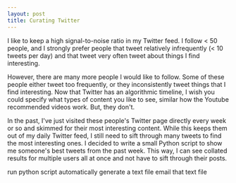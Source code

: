 ```yaml
---
layout: post
title: Curating Twitter
---
```


I like to keep a high signal-to-noise ratio in my Twitter feed. I follow < 50 people, and I strongly prefer people that tweet relatively infrequently (< 10 tweets per day) and that tweet very often tweet about things I find interesting.

However, there are many more people I would like to follow. Some of these people either tweet too frequently, or they inconsistently tweet things that I find interesting. Now that Twitter has an algorithmic timeline, I wish you could specify what types of content you like to see, similar how the Youtube recommended videos work. But, they don't. 

In the past, I've just visited these people's Twitter page directly every week or so and skimmed for their most interesting content. While this keeps them out of my daily Twitter feed, I still need to sift through many tweets to find the most interesting ones. I decided to write a small Python script to show me someone's best tweets from the past week. This way, I can see collated results for multiple users all at once and not have to sift through their posts.



run python script automatically
generate a text file
email that text file